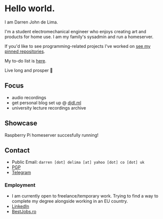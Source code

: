 # Hello world.
I am Darren John de Lima. 

I'm a student electromechanical engineer who enjoys creating art and products for home use. I am my family's sysadmin and run a homeserver.

If you'd like to see programming-related projects I've worked on [see my pinned repositories](Pinned.md).

My to-do list is [here](TODO.md).

Live long and prosper 🖖

## Focus
- audio recordings
- get personal blog set up @ [djdl.ml](https://djdl.ml)
- university lecture recordings archive

## Showcase
Raspberry Pi homeserver succesfully running!

## Contact
- Public Email: ```darren [dot] delima [at] yahoo [dot] co [dot] uk``` 
- [PGP](https://raw.githubusercontent.com/Darthagnon/Darthagnon/master/pgpgpg/Darren%20John%20de%20Lima_0x2BE6352D_public.asc)
- [Telegram](https://t.me/Darthagnon) 

### Employment
- I am currently open to freelance/temporary work. Trying to find a way to complete my degree alongside working in an EU country.
- [LinkedIn](https://www.linkedin.com/in/darrendelima/)
- [BestJobs.ro](https://www.bestjobs.eu/en/cv/230c63f8-ae2c-41ed-ad94-01a879fa87d6)